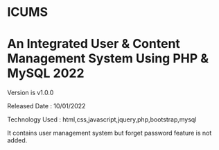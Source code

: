 # ICUMS

# An Integrated User & Content Management System  Using PHP & MySQL 2022

Version is v1.0.0

Released Date : 10/01/2022

Technology Used : html,css,javascript,jquery,php,bootstrap,mysql


It contains user management system but forget password feature is not added. 
